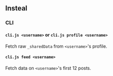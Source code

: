 ## Insteal

### CLI

#### `cli.js <username>` or `cli.js profile <username>`

Fetch raw `_sharedData` from `<username>`'s profile.

#### `cli.js feed <username>`

Fetch data on `<username>`'s first 12 posts.